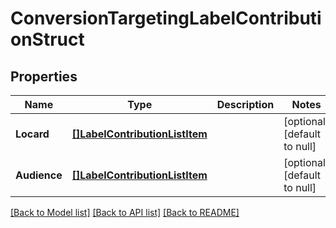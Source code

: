 # ConversionTargetingLabelContributionStruct

## Properties
Name | Type | Description | Notes
------------ | ------------- | ------------- | -------------
**Locard** | [**[]LabelContributionListItem**](label_contribution_list_item.md) |  | [optional] [default to null]
**Audience** | [**[]LabelContributionListItem**](label_contribution_list_item.md) |  | [optional] [default to null]

[[Back to Model list]](../README.md#documentation-for-models) [[Back to API list]](../README.md#documentation-for-api-endpoints) [[Back to README]](../README.md)


